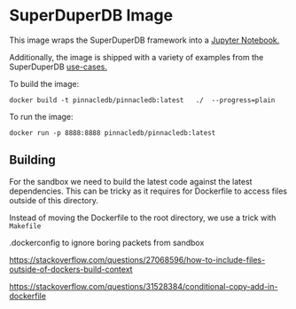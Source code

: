 # SuperDuperDB Image

This image wraps the SuperDuperDB framework into a [Jupyter Notebook.](https://github.com/jupyterhub/zero-to-jupyterhub-k8s/blob/main/images/singleuser-sample/Dockerfile) 

Additionally, the image is shipped with a variety of examples from the SuperDuperDB [use-cases.](https://github.com/SuperDuperDB/pinnacledb/tree/main//docs/content/use_cases/items)


To build the image: 

```shell
docker build -t pinnacledb/pinnacledb:latest   ./  --progress=plain
```


To run the image:

```shell
docker run -p 8888:8888 pinnacledb/pinnacledb:latest
``` 



## Building

For the sandbox we need to build the latest code against the latest dependencies.
This can be tricky as it requires for Dockerfile to access files outside of this directory.

Instead of moving the Dockerfile to the root directory, we use a trick with `Makefile`

.dockerconfig to ignore boring packets from sandbox

https://stackoverflow.com/questions/27068596/how-to-include-files-outside-of-dockers-build-context



https://stackoverflow.com/questions/31528384/conditional-copy-add-in-dockerfile